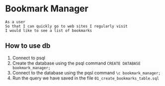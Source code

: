 # Bookmark Manager  

```
As a user
So that I can quickly go to web sites I regularly visit
I would like to see a list of bookmarks
```

##  How to use db
1. Connect to psql
2. Create the database using the psql command `CREATE DATABASE bookmark_manager;`
3. Connect to the database using the pqsl command `\c bookmark_manager;`
4. Run the query we have saved in the file `01_create_bookmarks_table.sql`
